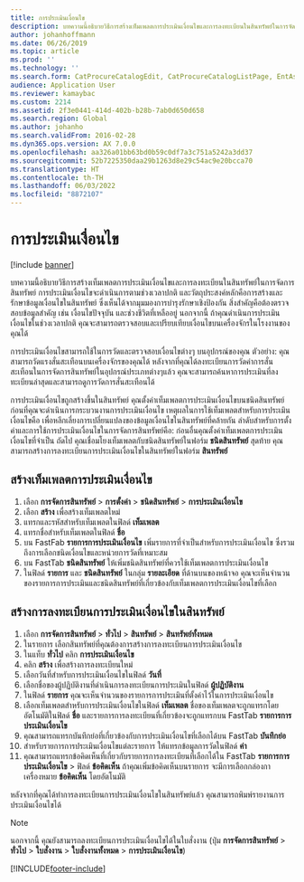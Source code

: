 ```yaml
---
title: การประเมินเงื่อนไข
description: บทความนี้อธิบายวิธีการสร้างเท็มเพลตการประเมินเงื่อนไขและการลงทะเบียนในสินทรัพย์ในการจัดการสินทรัพย์
author: johanhoffmann
ms.date: 06/26/2019
ms.topic: article
ms.prod: ''
ms.technology: ''
ms.search.form: CatProcureCatalogEdit, CatProcureCatalogListPage, EntAssetObjectCondition, EntAssetConditionTemplate
audience: Application User
ms.reviewer: kamaybac
ms.custom: 2214
ms.assetid: 2f3e0441-414d-402b-b28b-7ab0d650d658
ms.search.region: Global
ms.author: johanho
ms.search.validFrom: 2016-02-28
ms.dyn365.ops.version: AX 7.0.0
ms.openlocfilehash: aa326a01bb63bd0b59c0df7a3c751a5242a3dd37
ms.sourcegitcommit: 52b7225350daa29b1263d8e29c54ac9e20bcca70
ms.translationtype: HT
ms.contentlocale: th-TH
ms.lasthandoff: 06/03/2022
ms.locfileid: "8872107"
---
```

# <a name="condition-assessment"></a>การประเมินเงื่อนไข

[!include [banner](../../includes/banner.md)]

 

บทความนี้อธิบายวิธีการสร้างเท็มเพลตการประเมินเงื่อนไขและการลงทะเบียนในสินทรัพย์ในการจัดการสินทรัพย์ การประเมินเงื่อนไขจะดำเนินการตามช่วงเวลาปกติ และวัตถุประสงค์หลักคือการสร้างและรักษาข้อมูลเงื่อนไขในสินทรัพย์ ซึ่งเห็นได้จากมุมมองการบำรุงรักษาเชิงป้องกัน สิ่งสำคัญคือต้องตรวจสอบข้อมูลสำคัญ เช่น เงื่อนไขปัจจุบัน และช่วงชีวิตที่เหลืออยู่ นอกจากนี้ ถ้าคุณดำเนินการประเมินเงื่อนไขในช่วงเวลาปกติ คุณจะสามารถตรวจสอบและเปรียบเทียบเงื่อนไขบนเครื่องจักรในโรงงานของคุณได้

การประเมินเงื่อนไขสามารถใช้ในการวัดและตรวจสอบเงื่อนไขต่างๆ บนอุปกรณ์ของคุณ ตัวอย่าง: คุณสามารถวัดแรงสั่นสะเทือนบนเครื่องจักรของคุณได้ หลังจากที่คุณได้ลงทะเบียนการวัดค่าการสั่นสะเทือนในการจัดการสินทรัพย์ในอุปกรณ์ประเภทต่างๆแล้ว คุณจะสามารถค้นหาการประเมินที่ลงทะเบียนล่าสุดและสามารถดูการวัดการสั่นสะเทือนได้

การประเมินเงื่อนไขถูกสร้างขึ้นในสินทรัพย์ คุณตั้งค่าเท็มเพลตการประเมินเงื่อนไขบนชนิดสินทรัพย์ ก่อนที่คุณจะดำเนินการกระบวนงานการประเมินเงื่อนไข เหตุผลในการใช้เท็มเพลตสำหรับการประเมินเงื่อนไขคือ เพื่อหลีกเลี่ยงการเปลี่ยนแปลงของข้อมูลเงื่อนไขในสินทรัพย์ที่คล้ายกัน ลำดับสำหรับการตั้งค่าและการใช้การประเมินเงื่อนไขในการจัดการสินทรัพย์คือ: ก่อนอื่นคุณตั้งค่าเท็มเพลตการประเมินเงื่อนไขที่จำเป็น ถัดไป คุณเชื่อมโยงเท็มเพลตกับชนิดสินทรัพย์ในฟอร์ม **ชนิดสินทรัพย์** สุดท้าย คุณสามารถสร้างการลงทะเบียนการประเมินเงื่อนไขในสินทรัพย์ในฟอร์ม **สินทรัพย์**

## <a name="create-a-condition-assessment-template"></a>สร้างเท็มเพลตการประเมินเงื่อนไข

1. เลือก **การจัดการสินทรัพย์** > **การตั้งค่า** > **ชนิดสินทรัพย์** > **การประเมินเงื่อนไข**
2. เลือก **สร้าง** เพื่อสร้างเท็มเพลตใหม่
3. แทรกและรหัสสำหรับเท็มเพลตในฟิลด์ **เท็มเพลต**
4. แทรกชื่อสำหรับเท็มเพลตในฟิลด์ **ชื่อ**
5. บน FastFab **รายการการประเมินเงื่อนไข** เพิ่มรายการที่จำเป็นสำหรับการประเมินเงื่อนไข ซึ่งรวมถึงการเลือกชนิดเงื่อนไขและหน่วยการวัดที่เหมาะสม
6. บน FastTab **ชนิดสินทรัพย์** ให้เพิ่มชนิดสินทรัพย์ที่ควรใช้เท็มเพลตการประเมินเงื่อนไข
7. ในฟิลด์ **รายการ** และ **ชนิดสินทรัพย์** ในกลุ่ม **รายละเอียด** ที่ด้านบนของหน้าจอ คุณจะเห็นจำนวนของรายการการประเมินและชนิดสินทรัพย์ที่เกี่ยวข้องกับเท็มเพลตการประเมินเงื่อนไขที่เลือก


## <a name="create-condition-assessment-registration-on-an-asset"></a>สร้างการลงทะเบียนการประเมินเงื่อนไขในสินทรัพย์

1. เลือก **การจัดการสินทรัพย์** > **ทั่วไป** > **สินทรัพย์** > **สินทรัพย์ทั้งหมด**
2. ในรายการ เลือกสินทรัพย์ที่คุณต้องการสร้างการลงทะเบียนการประเมินเงื่อนไข
3. ในแท็บ **ทั่วไป** คลิก **การประเมินเงื่อนไข**
4. คลิก **สร้าง** เพื่อสร้างการลงทะเบียนใหม่
5. เลือกวันที่สำหรับการประเมินเงื่อนไขในฟิลด์ **วันที่**
6. เลือกชื่อของผู้ปฏิบัติงานที่ดำเนินการลงทะเบียนการประเมินในฟิลด์ **ผู้ปฏิบัติงาน**
7. ในฟิลด์ **รายการ** คุณจะเห็นจำนวนของรายการการประเมินที่ตั้งค่าไว้ในการประเมินเงื่อนไข
8. เลือกเท็มเพลตสำหรับการประเมินเงื่อนไขในฟิลด์ **เท็มเพลต** ชื่อของเท็มเพลตจะถูกแทรกโดยอัตโนมัติในฟิลด์ **ชื่อ** และรายการการลงทะเบียนที่เกี่ยวข้องจะถูกแทรกบน FastTab **รายการการประเมินเงื่อนไข**
9. คุณสามารถแทรกบันทึกย่อที่เกี่ยวข้องกับการประเมินเงื่อนไขที่เลือกได้บน FastTab **บันทึกย่อ**
10. สำหรับรายการการประเมินเงื่อนไขแต่ละรายการ ให้แทรกข้อมูลการวัดในฟิลด์ **ค่า**
11. คุณสามารถแทรกข้อคิดเห็นที่เกี่ยวกับรายการการลงทะเบียนที่เลือกได้ใน FastTab **รายการการประเมินเงื่อนไข** > ฟิลด์ **ข้อคิดเห็น** ถ้าคุณเพิ่มข้อคิดเห็นบนรายการ จะมีการเลือกกล่องกาเครื่องหมาย **ข้อคิดเห็น** โดยอัตโนมัติ

หลังจากที่คุณได้ทำการลงทะเบียนการประเมินเงื่อนไขในสินทรัพย์แล้ว คุณสามารถพิมพ์รายงานการประเมินเงื่อนไขได้

>[!NOTE]
>นอกจากนี้ คุณยังสามารถลงทะเบียนการประเมินเงื่อนไขได้ในใบสั่งงาน (ปุ่ม **การจัดการสินทรัพย์** > **ทั่วไป** > **ใบสั่งงาน** > **ใบสั่งงานทั้งหมด** > **การประเมินเงื่อนไข**)


[!INCLUDE[footer-include](../../../includes/footer-banner.md)]